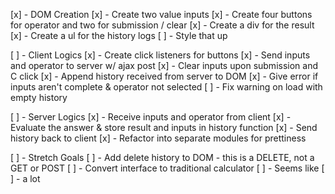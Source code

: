 [x] - DOM Creation
    [x] - Create two value inputs
    [x] - Create four buttons for operator and two for submission / clear
    [x] - Create a div for the result
    [x] - Create a ul for the history logs
    [ ] - Style that up

[ ] - Client Logics
    [x] - Create click listeners for buttons
    [x] - Send inputs and operator to server w/ ajax post
    [x] - Clear inputs upon submission and C click
    [x] - Append history received from server to DOM
    [x] - Give error if inputs aren't complete & operator not selected
    [ ] - Fix warning on load with empty history

[ ] - Server Logics
    [x] - Receive inputs and operator from client
    [x] - Evaluate the answer & store result and inputs in history function
    [x] - Send history back to client
    [x] - Refactor into separate modules for prettiness

[ ] - Stretch Goals
    [ ] - Add delete history to DOM - this is a DELETE, not a GET or POST
    [ ] - Convert interface to traditional calculator
        [ ] - Seems like
        [ ] - a lot
